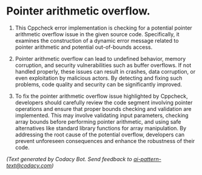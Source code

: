 # Pointer arithmetic overflow.

1. This Cppcheck error implementation is checking for a potential pointer arithmetic overflow issue in the given source code. Specifically, it examines the construction of a dynamic error message related to pointer arithmetic and potential out-of-bounds access.

2. Pointer arithmetic overflow can lead to undefined behavior, memory corruption, and security vulnerabilities such as buffer overflows. If not handled properly, these issues can result in crashes, data corruption, or even exploitation by malicious actors. By detecting and fixing such problems, code quality and security can be significantly improved.

3. To fix the pointer arithmetic overflow issue highlighted by Cppcheck, developers should carefully review the code segment involving pointer operations and ensure that proper bounds checking and validation are implemented. This may involve validating input parameters, checking array bounds before performing pointer arithmetic, and using safe alternatives like standard library functions for array manipulation. By addressing the root cause of the potential overflow, developers can prevent unforeseen consequences and enhance the robustness of their code.

_(Text generated by Codacy Bot. Send feedback to ai-pattern-text@codacy.com)_
